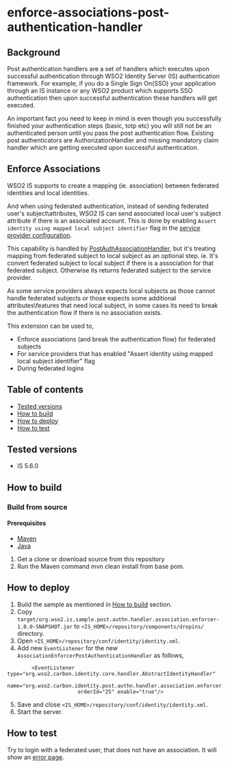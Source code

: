 # enforce-associations-post-authentication-handler

## Background
Post authentication handlers are a set of handlers which executes upon successful authentication through WSO2 Identity Server (IS) authentication framework. For example, if you do a Single Sign On(SSO) your application through an IS instance or any WSO2 product which supports SSO authentication then upon successful authentication these handlers will get executed.

An important fact you need to keep in mind is even though you successfully finished your authentication steps (basic, totp etc) you will still not be an authenticated person until you pass the post authentication flow. Existing post authenticators are AuthorizationHandler and missing mandatory claim handler which are getting executed upon successful authentication.

## Enforce Associations
WSO2 IS supports to create a mapping (ie. association) between federated identities and local identities.

And when using federated authentication, instead of sending federated user's subject\attributes, WSO2 IS can send associated local user's subject
attribute if there is an associated account. This is done by enabling `Assert identity using mapped local subject identifier` flag in the [service provider configuration](https://docs.wso2.com/display/IS560/Configuring+Local+and+Outbound+Authentication+for+a+Service+Provider).

This capability is handled by [PostAuthAssociationHandler](https://github.com/wso2/carbon-identity-framework/blob/v5.11.256/components/authentication-framework/org.wso2.carbon.identity.application.authentication.framework/src/main/java/org/wso2/carbon/identity/application/authentication/framework/handler/request/impl/PostAuthAssociationHandler.java), but it's treating mapping from federated subject to local subject as an optional step. ie. It's convert federated subject to local subject if there is a association for that federated subject. Otherwise its returns federated subject to the service provider.

As some service providers always expects local subjects as those cannot handle federated subjects or those expects some additional attributes\features that need local subject, in some cases its need to break the authentication flow if there is no association exists.

This extension can be used to,
* Enforce associations (and break the authentication flow) for federated subjects
* For service providers that has enabled "Assert identity using mapped local subject identifier" flag
* During federated logins

## Table of contents

- [Tested versions](#tested-versions)
- [How to build](#how-to-build)
- [How to deploy](#how-to-deploy)
- [How to test](#how-to-test)

## Tested versions
* IS 5.6.0

## How to build

### Build from source

#### Prerequisites

* [Maven](https://maven.apache.org/download.cgi)
* [Java](http://www.oracle.com/technetwork/java/javase/downloads)

1. Get a clone or download source from this repository
2. Run the Maven command mvn clean install from base pom.

## How to deploy

1. Build the sample as mentioned in [How to build](#how-to-build) section.
2. Copy `target/org.wso2.is.sample.post.authn.handler.association.enforcer-1.0.0-SNAPSHOT.jar` to `<IS_HOME>/repository/components/dropins/` directory.
3. Open `<IS_HOME>/repository/conf/identity/identity.xml`.
4. Add new `EventListener` for the new `AssociationEnforcerPostAuthenticationHandler` as follows,
```
        <EventListener type="org.wso2.carbon.identity.core.handler.AbstractIdentityHandler"
                       name="org.wso2.carbon.identity.post.authn.handler.association.enforcer.AssociationEnforcerPostAuthenticationHandler"
                       orderId="25" enable="true"/>
```
5. Save and close `<IS_HOME>/repository/conf/identity/identity.xml`.
6. Start the server.

## How to test

Try to login with a federated user, that does not have an association. It will show an [error page](https://localhost:9443/authenticationendpoint/retry.do?status=Authentication+attempt+failed.&statusMsg=Authentication+failed.+Cannot+find+mapped+local+user.&tenantDomain=carbon.super).
